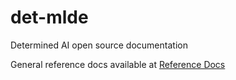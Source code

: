# det-mlde

Determined AI open source documentation

General reference docs available at [Reference Docs](https://docs.determined.ai/latest/)


